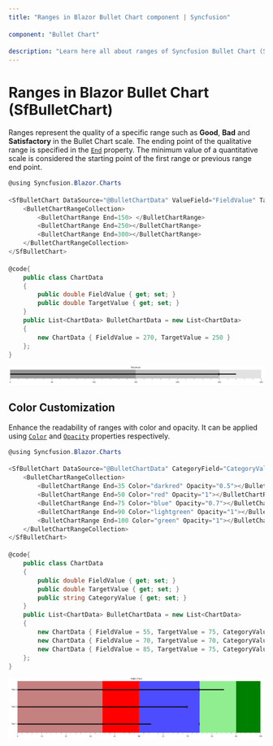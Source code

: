 ```yaml
---
title: "Ranges in Blazor Bullet Chart component | Syncfusion"

component: "Bullet Chart"

description: "Learn here all about ranges of Syncfusion Bullet Chart (SfBulletChart) component and more."
---
```


# Ranges in Blazor Bullet Chart (SfBulletChart)

Ranges represent the quality of a specific range such as **Good**, **Bad** and **Satisfactory** in the Bullet Chart scale. The ending point of the qualitative range is specified in the [`End`](https://help.syncfusion.com/cr/blazor/Syncfusion.Blazor.Charts.BulletChartRange.html#Syncfusion_Blazor_Charts_BulletChartRange_End) property. The minimum value of a quantitative scale is considered the starting point of the first range or previous range end point.

```csharp
@using Syncfusion.Blazor.Charts

<SfBulletChart DataSource="@BulletChartData" ValueField="FieldValue" TargetField="TargetValue" Minimum="0" Maximum="300" Interval="50" Title="Revenue">
    <BulletChartRangeCollection>
        <BulletChartRange End=150> </BulletChartRange>
        <BulletChartRange End=250></BulletChartRange>
        <BulletChartRange End=300></BulletChartRange>
    </BulletChartRangeCollection>
</SfBulletChart>

@code{
    public class ChartData
    {
        public double FieldValue { get; set; }
        public double TargetValue { get; set; }
    }
    public List<ChartData> BulletChartData = new List<ChartData>
    {
        new ChartData { FieldValue = 270, TargetValue = 250 }
    };
}
```

![Ranges in Bullet Chart](images/range.png)

## Color Customization

Enhance the readability of ranges with color and opacity. It can be applied using [`Color`](https://help.syncfusion.com/cr/blazor/Syncfusion.Blazor.Charts.BulletChartRange.html#Syncfusion_Blazor_Charts_BulletChartRange_Color) and [`Opacity`](https://help.syncfusion.com/cr/blazor/Syncfusion.Blazor.Charts.BulletChartRange.html#Syncfusion_Blazor_Charts_BulletChartRange_Opacity) properties respectively.

```csharp
@using Syncfusion.Blazor.Charts

<SfBulletChart DataSource="@BulletChartData" CategoryField="CategoryValue" ValueField="FieldValue" TargetField="TargetValue" Minimum="0" Maximum="100" Interval="10" Title="Sales Rate" Height="400">
    <BulletChartRangeCollection>
        <BulletChartRange End=35 Color="darkred" Opacity="0.5"></BulletChartRange>
        <BulletChartRange End=50 Color="red" Opacity="1"></BulletChartRange>
        <BulletChartRange End=75 Color="blue" Opacity="0.7"></BulletChartRange>
        <BulletChartRange End=90 Color="lightgreen" Opacity="1"></BulletChartRange>
        <BulletChartRange End=100 Color="green" Opacity="1"></BulletChartRange>
    </BulletChartRangeCollection>
</SfBulletChart>

@code{
    public class ChartData
    {
        public double FieldValue { get; set; }
        public double TargetValue { get; set; }
        public string CategoryValue { get; set; }
    }
    public List<ChartData> BulletChartData = new List<ChartData>
    {
        new ChartData { FieldValue = 55, TargetValue = 75, CategoryValue = "Year 1" },
        new ChartData { FieldValue = 70, TargetValue = 70, CategoryValue = "Year 2" },
        new ChartData { FieldValue = 85, TargetValue = 75, CategoryValue = "Year 3" }
    };
}
```

![Ranges with color customization](images/range-custom.png)
